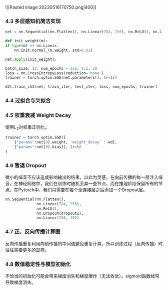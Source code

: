 ![[Pasted image 20230516170750.png|400]]

### 4.3 多层感知机简洁实现

```python
net = nn.Sequential(nn.Flatten(), nn.Linear(784, 256), nn.ReLU(), nn.Linear(256,10))

def init_weight(m):
if type(m) == nn.Linear:
	nn.init.normal_(m.weight, std=0.01)

net.apply(init_weight);

batch_size, lr, num_epochs = 256, 0.1, 10
loss = nn.CrossEntropyLoss(reduction='none')
trainer = torch.optim.SGD(net.parameters(), lr=lr)

d2l.train_ch3(net, train_iter, test_iter, loss, num_epochs, trainer)
```

### 4.4 过拟合与欠拟合

### 4.5 权重衰减 Weight Decay

使用$L_2$对权重正则化。

```python
trainer = torch.optim.SGD([
	{"params":net[0].weight, 'weight_decay' : wd},
	{"params":net[0].bias}], lr=lr
)
```

### 4.6 暂退 Dropout

微小的噪音不应该造成影响输出的结果。以此为灵感，在向前传播的每一层注入噪音。在神经网络中，我们在训练时随机丢弃一些节点，而在推理阶段保留所有的节点。在Pytorch中，我们只需要在每个全连接层之后添加一个Dropout层。

```python
nn.Sequential(nn.Flatten(),
			  nn.Linear(784, 256),
			  nn.ReLU(),
			  nn.Dropout(dropout1),
			  nn.Linear(256, 10))
```


### 4.7 正、反向传播计算图

反向传播重复利用向前传播的中间值避免重复计算，所以训练过程（反向传播）时往往需要更多的显存。

### 4.8 数值稳定性与模型初始化

不恰当的初始化可能会带来梯度消失和梯度爆炸（无法收敛）。sigmoid函数经常导致梯度消失。